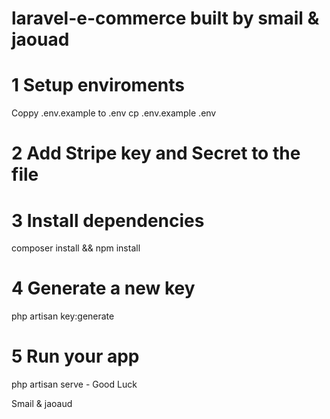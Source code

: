 # laravel-e-commerce built by smail & jaouad
# 1 Setup enviroments
Coppy .env.example to .env 
cp .env.example .env 

# 2 Add Stripe key and Secret to the file

# 3 Install dependencies 
composer install && npm install

# 4 Generate a new key 
php artisan key:generate

# 5 Run your app 
php artisan serve - Good Luck 

Smail & jaoaud


